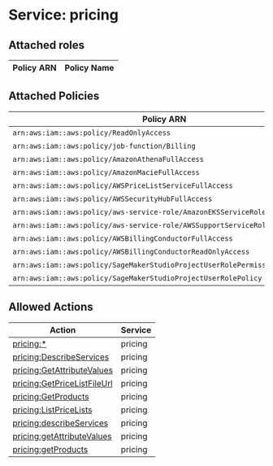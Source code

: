 # Service: pricing

## Attached roles

| Policy ARN | Policy Name |
|------------|-------------|
## Attached Policies

| Policy ARN | Policy Name |
|------------|-------------|
| `arn:aws:iam::aws:policy/ReadOnlyAccess` | [ReadOnlyAccess](../policies.md#readonlyaccess) |
| `arn:aws:iam::aws:policy/job-function/Billing` | [Billing](../policies.md#billing) |
| `arn:aws:iam::aws:policy/AmazonAthenaFullAccess` | [AmazonAthenaFullAccess](../policies.md#amazonathenafullaccess) |
| `arn:aws:iam::aws:policy/AmazonMacieFullAccess` | [AmazonMacieFullAccess](../policies.md#amazonmaciefullaccess) |
| `arn:aws:iam::aws:policy/AWSPriceListServiceFullAccess` | [AWSPriceListServiceFullAccess](../policies.md#awspricelistservicefullaccess) |
| `arn:aws:iam::aws:policy/AWSSecurityHubFullAccess` | [AWSSecurityHubFullAccess](../policies.md#awssecurityhubfullaccess) |
| `arn:aws:iam::aws:policy/aws-service-role/AmazonEKSServiceRolePolicy` | [AmazonEKSServiceRolePolicy](../policies.md#amazoneksservicerolepolicy) |
| `arn:aws:iam::aws:policy/aws-service-role/AWSSupportServiceRolePolicy` | [AWSSupportServiceRolePolicy](../policies.md#awssupportservicerolepolicy) |
| `arn:aws:iam::aws:policy/AWSBillingConductorFullAccess` | [AWSBillingConductorFullAccess](../policies.md#awsbillingconductorfullaccess) |
| `arn:aws:iam::aws:policy/AWSBillingConductorReadOnlyAccess` | [AWSBillingConductorReadOnlyAccess](../policies.md#awsbillingconductorreadonlyaccess) |
| `arn:aws:iam::aws:policy/SageMakerStudioProjectUserRolePermissionsBoundary` | [SageMakerStudioProjectUserRolePermissionsBoundary](../policies.md#sagemakerstudioprojectuserrolepermissionsboundary) |
| `arn:aws:iam::aws:policy/SageMakerStudioProjectUserRolePolicy` | [SageMakerStudioProjectUserRolePolicy](../policies.md#sagemakerstudioprojectuserrolepolicy) |

## Allowed Actions

| Action | Service |
|--------|---------|
| [pricing:*](../actions.md#pricing:all) | pricing |
| [pricing:DescribeServices](../actions.md#pricing:describeservices) | pricing |
| [pricing:GetAttributeValues](../actions.md#pricing:getattributevalues) | pricing |
| [pricing:GetPriceListFileUrl](../actions.md#pricing:getpricelistfileurl) | pricing |
| [pricing:GetProducts](../actions.md#pricing:getproducts) | pricing |
| [pricing:ListPriceLists](../actions.md#pricing:listpricelists) | pricing |
| [pricing:describeServices](../actions.md#pricing:describeservices) | pricing |
| [pricing:getAttributeValues](../actions.md#pricing:getattributevalues) | pricing |
| [pricing:getProducts](../actions.md#pricing:getproducts) | pricing |